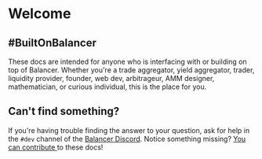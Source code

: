 # Welcome

## #BuiltOnBalancer

These docs are intended for anyone who is interfacing with or building on top of Balancer. Whether you're a trade aggregator, yield aggregator, trader, liquidity provider, founder, web dev, arbitrageur, AMM designer, mathematician, or curious individual, this is the place for you.

## Can't find something?

If you're having trouble finding the answer to your question, ask for help in the `#dev` channel of the [Balancer Discord](https://discord.balancer.fi). Notice something missing? [You can contribute ](https://github.com/balancer-labs/docs-developers)to these docs!
